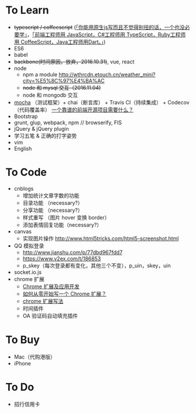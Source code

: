 # To Learn

- ~~typescript / coffeescript~~ ([「你能用原生js写而且不觉得别扭的话，一个也没必要学」](https://www.zhihu.com/question/20833518/answer/16376276)，[「前端工程师用 JavaScript，C#工程师用 TypeScript，Ruby工程师用 CoffeeScript，Java工程师用Dart。」](https://www.zhihu.com/question/25421196/answer/30739149))
- ES6
- babel
- ~~backbone(时间原因，放弃，2016.10.31)~~, vue, react
- node
	- npm a module <http://wthrcdn.etouch.cn/weather_mini?city=%E5%8C%97%E4%BA%AC>
	- ~~node 和 mysql 交互（2016.11.04)~~
	- node 和 mongodb 交互
- [mocha](http://www.ruanyifeng.com/blog/2015/12/a-mocha-tutorial-of-examples.html) （测试框架）+ chai（断言库） + Travis CI（持续集成） + Codecov（代码覆盖率） [一个靠谱的前端开源项目需要什么？](https://mp.weixin.qq.com/s?__biz=MzI2NzExNTczMw==&mid=2653284934&idx=1&sn=af82495f35adea9b919e27a20749145e&scene=1&srcid=0708AigCqTI0RpFMJT6MhAcp&key=77421cf58af4a65386d8a3d36fb7fb3f6a6a4631beb5f8a87c8448d85f1135802d43e85b216f113efa06f19f479902d5&ascene=0&uin=MzAyNjk4MDU1&devicetype=iMac+MacBookPro11%2C1+OSX+OSX+10.10.5+build(14F1808)&version=11020201&pass_ticket=hXS2sgF6aJfo9PbSLZf0ltuHlOg6150rr%2FOnA%2FyFI4Ze2rlQsKd9wrzsPz5yZH%2FV#rd)
- Bootstrap
- grunt, glup, webpack, npm // browserify, FIS
- jQuery & jQuery plugin
- 学习五笔 & 正确的打字姿势
- vim
- English


# To Code

- cnblogs
  - 增加统计文章字数的功能
  - 目录功能 （necessary?）
  - 分享功能 （necessary?）
  - 样式重写 （图片 hover 变换 border）
  - 添加表情回复功能（necessary?）
- canvas
  - 实现图片操作 <http://www.html5tricks.com/html5-screenshot.html>
- QQ 模拟登录
	- <http://www.jianshu.com/p/77dbd967fdd7>
	- <https://www.v2ex.com/t/186853>
	- p_skey（每次登录都有变化，其他三个不变），p_uin，skey，uin
- socket.io.js
- chrome 扩展
	- [Chrome 扩展及应用开发](http://www.ituring.com.cn/minibook/950)
	- [如何从零开始写一个 Chrome 扩展？](https://www.zhihu.com/question/20179805)
	- [chrome 扩展写法](http://www.cnblogs.com/pingfan1990/p/4560215.html)
  - 时间插件
  - OA 验证码自动填充插件


# To Buy

  - Mac（代购港版）
  - iPhone


# To Do

- 招行信用卡
